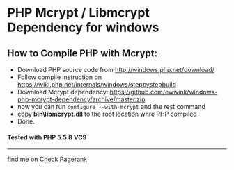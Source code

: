 PHP Mcrypt / Libmcrypt Dependency for windows
=============================
## How to Compile PHP with Mcrypt:

 - Download PHP source code from http://windows.php.net/download/
 - Follow compile instruction on https://wiki.php.net/internals/windows/stepbystepbuild
 - Download Mcrypt dependency: https://github.com/ewwink/windows-php-mcrypt-dependency/archive/master.zip
 - now you can run `configure --with-mcrypt` and the rest command
 - copy **bin\libmcrypt.dll** to the root location whre PHP compiled
 - Done.
 
#### Tested with PHP 5.5.8 VC9


----------


find me on [Check Pagerank](http://www.prpagerank.com)
